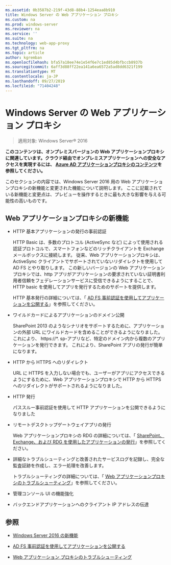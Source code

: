 ```yaml
---
ms.assetid: 0b3587b2-219f-43d8-88b4-1254eaa8b910
title: Windows Server の Web アプリケーション プロキシ
ms.custom: na
ms.prod: windows-server
ms.reviewer: na
ms.service: ''
ms.suite: na
ms.technology: web-app-proxy
ms.tgt_pltfrm: na
ms.topic: article
author: kgremban
ms.openlocfilehash: bfa57a18ee74e1e54f6e7c1ed85d4bfbccb8937b
ms.sourcegitcommit: 6aff3d88ff22ea141a6ea6572a5ad8dd6321f199
ms.translationtype: MT
ms.contentlocale: ja-JP
ms.lasthandoff: 09/27/2019
ms.locfileid: "71404248"
---
```

# <a name="web-application-proxy-in-windows-server"></a>Windows Server の Web アプリケーション プロキシ

>適用対象: Windows Server&reg; 2016

**このコンテンツは、オンプレミスバージョンの Web アプリケーションプロキシに関連しています。クラウド経由でオンプレミスアプリケーションへの安全なアクセスを実現するには、 [Azure AD アプリケーションプロキシのコンテンツ](https://azure.microsoft.com/documentation/articles/active-directory-application-proxy-get-started/)を参照してください。**  
  
このセクションの内容では、Windows Server 2016 用の Web アプリケーションプロキシの新機能と変更された機能について説明します。 ここに記載されている新機能と変更点は、プレビューを操作するときに最も大きな影響を与える可能性の高いものです。  
  
## <a name="web-application-proxy-new-features"></a>Web アプリケーションプロキシの新機能  
  
- HTTP 基本アプリケーションの発行の事前認証  
  
  HTTP Basic は、多数のプロトコル (ActiveSync など) によって使用される認証プロトコルで、スマートフォンなどのリッチクライアントを Exchange メールボックスに接続します。 従来、Web アプリケーションプロキシは、ActiveSync クライアントでサポートされていないリダイレクトを使用して AD FS とやり取りします。 この新しいバージョンの Web アプリケーションプロキシでは、http アプリがアプリケーションの要求されていない証明書利用者信頼をフェデレーションサービスに受信できるようにすることで、HTTP basic を使用してアプリを発行するためのサポートを提供します。  
  
  HTTP 基本発行の詳細については、「 [AD FS 事前認証を使用してアプリケーションを公開する](../web-application-proxy/../web-application-proxy/Publishing-Applications-using-AD-FS-Preauthentication.md)」を参照してください。  
  
- ワイルドカードによるアプリケーションのドメイン公開  
  
  SharePoint 2013 のようなシナリオをサポートするために、アプリケーションの外部 URL にワイルドカードを含めることができるようになりました。これにより、 https://*. sp-アプリなど、特定のドメイン内から複数のアプリケーションを発行できます。 これにより、SharePoint アプリの発行が簡単になります。  
  
- HTTP から HTTPS へのリダイレクト  
  
  URL に HTTPS を入力しない場合でも、ユーザーがアプリにアクセスできるようにするために、Web アプリケーションプロキシで HTTP から HTTPS へのリダイレクトがサポートされるようになりました。  
  
- HTTP 発行  
  
  パススルー事前認証を使用して HTTP アプリケーションを公開できるようになりました  
  
- リモートデスクトップゲートウェイアプリの発行  
  
  Web アプリケーションプロキシの RDG の詳細については、「 [SharePoint、Exchange、および RDG を使用したアプリケーションの発行](../web-application-proxy/Publishing-Applications-with-SharePoint,-Exchange-and-RDG.md)」を参照してください。  
  
- 詳細なトラブルシューティングと改善されたサービスログを記録し、完全な監査証跡を作成し、エラー処理を改善します。  
  
  トラブルシューティングの詳細については、「 [Web アプリケーションプロキシのトラブルシューティング](https://technet.microsoft.com/library/dn770156.aspx)」を参照してください。  
  
- 管理コンソール UI の機能強化  
  
- バックエンドアプリケーションへのクライアント IP アドレスの伝達  
  
## <a name="see-also"></a>参照  
  
-   [Windows Server 2016 の新機能](https://technet.microsoft.com/library/dn765472.aspx)  
  
-   [AD FS 事前認証を使用してアプリケーションを公開する](../web-application-proxy/Publishing-Applications-using-AD-FS-Preauthentication.md)  
  
-   [Web アプリケーション プロキシのトラブルシューティング](https://technet.microsoft.com/library/dn770156.aspx)  
  


